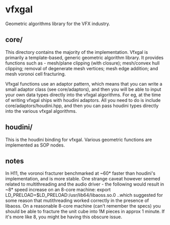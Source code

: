 vfxgal
======

Geometric algorithms library for the VFX industry.

core/
-----
This directory contains the majority of the implementation. Vfxgal is primarily a template-based, generic geometric
algorithm library. It provides functions such as - mesh/plane clipping (with closure); mesh/convex hull clipping;
removal of degenerate mesh vertices; mesh edge addition; and mesh voronoi cell fracturing.

Vfxgal functions use an adaptor pattern, which means that you can write a small adaptor class (see core/adaptors),
and then you will be able to input your own data types directly into the vfxgal algorithms. For eg, at the time of
writing vfxgal ships with houdini adaptors. All you need to do is include core/adaptors/houdini.hpp, and then you
can pass houdini types directly into the various vfxgal algorithms.

houdini/
--------
This is the houdini binding for vfxgal. Various geometric functions are implemented as SOP nodes.

notes
-----
In H11, the voronoi fracturer benchmarked at ~60* faster than houdini's implementation, and is more stable. One 
strange caveat however seemed related to multithreading and the audio driver - the following would result in ~8* 
speed increase on an 8-core machine:
    export LD_PRELOAD=$LD_PRELOAD:/usr/lib64/libaoss.so.0
..which suggested for some reason that mutithreading worked correctly in the presence of libaoss. On a reasonable
8-core machine (can't remember the specs) you should be able to fracture the unit cube into 1M pieces in approx
1 minute. If it's more like 8, you might be having this obscure issue.
